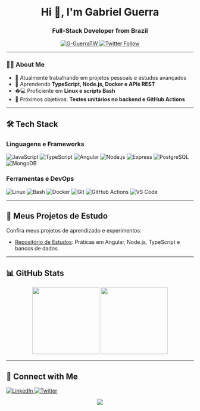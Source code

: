 <h1 align="center">Hi 👋, I'm Gabriel Guerra</h1>
<h3 align="center">Full-Stack Developer from Brazil</h3>

<p align="center">
  <a href="https://github.com/G-GuerraTW">
    <img src="https://komarev.com/ghpvc/?username=G-GuerraTW&label=Profile%20views&color=0e75b6&style=flat" alt="G-GuerraTW" />
  </a>
  <a href="https://twitter.com/halmyradov">
    <img src="https://img.shields.io/twitter/follow/halmyradov?style=social" alt="Twitter Follow" />
  </a>
</p>

---

### 👨‍💻 About Me
- 🔭 Atualmente trabalhando em projetos pessoais e estudos avançados
- 🌱 Aprendendo **TypeScript, Node.js, Docker e APIs REST**
- �‍💻 Proficiente em **Linux e scripts Bash**
- 🧪 Próximos objetivos: **Testes unitários no backend e GitHub Actions**

---

## 🛠 Tech Stack
### Linguagens e Frameworks
![JavaScript](https://img.shields.io/badge/-JavaScript-000?&logo=JavaScript)
![TypeScript](https://img.shields.io/badge/-TypeScript-000?&logo=TypeScript)
![Angular](https://img.shields.io/badge/-Angular-000?&logo=Angular&logoColor=DD0031)
![Node.js](https://img.shields.io/badge/-Node.js-000?&logo=Node.js)
![Express](https://img.shields.io/badge/-Express-000?&logo=Express)
![PostgreSQL](https://img.shields.io/badge/-PostgreSQL-000?&logo=PostgreSQL)
![MongoDB](https://img.shields.io/badge/-MongoDB-000?&logo=MongoDB)

### Ferramentas e DevOps
![Linux](https://img.shields.io/badge/-Linux-000?&logo=Linux)
![Bash](https://img.shields.io/badge/-Bash-000?&logo=GNU-Bash)
![Docker](https://img.shields.io/badge/-Docker-000?&logo=Docker)
![Git](https://img.shields.io/badge/-Git-000?&logo=Git)
![GitHub Actions](https://img.shields.io/badge/-GitHub%20Actions-000?&logo=GitHub-Actions)
![VS Code](https://img.shields.io/badge/-VS%20Code-000?&logo=Visual-Studio-Code)

---

## 🌱 Meus Projetos de Estudo
Confira meus projetos de aprendizado e experimentos:
- [Repositório de Estudos](https://github.com/G-GuerraTW/Estudo): Práticas em Angular, Node.js, TypeScript e bancos de dados.

---

## 📊 GitHub Stats
<p align="center">
  <img height="180em" src="https://github-readme-stats.vercel.app/api?username=G-GuerraTW&show_icons=true&theme=react&hide_border=true&bg_color=1F222E&title_color=F85D7F&icon_color=F8D866" />
  <img height="180em" src="https://github-readme-stats.vercel.app/api/top-langs/?username=G-GuerraTW&layout=compact&theme=react&hide_border=true&bg_color=1F222E&title_color=F85D7F&icon_color=F8D866" />
</p>

---

## 🤝 Connect with Me
<p align="left">
  <a href="https://linkedin.com/in/seu-linkedin" target="_blank">
    <img src="https://img.shields.io/badge/-LinkedIn-0077B5?style=flat&logo=linkedin&logoColor=white" alt="LinkedIn"/>
  </a>
  <a href="https://twitter.com/halmyradov" target="_blank">
    <img src="https://img.shields.io/badge/-Twitter-1DA1F2?style=flat&logo=twitter&logoColor=white" alt="Twitter"/>
  </a>
</p>

<p align="center"> 
  <img src="https://profile-counter.glitch.me/G-GuerraTW/count.svg" />
</p>
